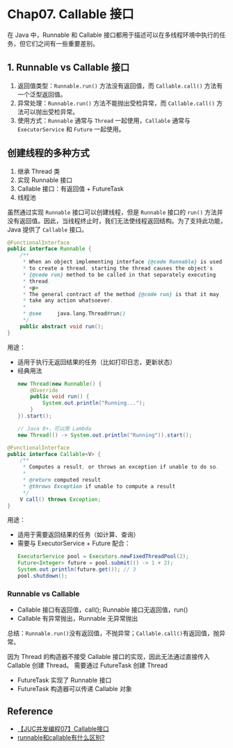 # Chap07. Callable 接口

在 Java 中，Runnable 和 Callable 接口都用于描述可以在多线程环境中执行的任务，但它们之间有一些重要差别。

## 1. Runnable vs Callable 接口
1. 返回值类型：`Runnable.run()` 方法没有返回值，而 `Callable.call()` 方法有一个泛型返回值。
2. 异常处理：`Runnable.run()` 方法不能抛出受检异常，而 `Callable.call()` 方法可以抛出受检异常。
3. 使用方式：`Runnable` 通常与 `Thread` 一起使用，`Callable` 通常与 `ExecutorService` 和 `Future` 一起使用。




## 创建线程的多种方式
1. 继承 Thread 类
2. 实现 Runnable 接口
3. Callable 接口：有返回值 + FutureTask
4. 线程池

虽然通过实现 `Runnable` 接口可以创建线程，但是 `Runnable` 接口的 `run()` 方法并没有返回值。因此，当线程终止时，我们无法使线程返回结构。为了支持此功能，Java 提供了 `Callable` 接口。
```java
@FunctionalInterface
public interface Runnable {
    /**
     * When an object implementing interface {@code Runnable} is used
     * to create a thread, starting the thread causes the object's
     * {@code run} method to be called in that separately executing
     * thread.
     * <p>
     * The general contract of the method {@code run} is that it may
     * take any action whatsoever.
     *
     * @see     java.lang.Thread#run()
     */
    public abstract void run();
}
```
用途：
* 适用于执行无返回结果的任务（比如打印日志，更新状态）
* 经典用法
    ```java
    new Thread(new Runnable() {
        @Override
        public void run() {
            System.out.println("Running...");
        }
    }).start();
  
    // Java 8+，可以用 Lambda
    new Thread(() -> System.out.println("Running")).start();
    ```

```java
@FunctionalInterface
public interface Callable<V> {
    /**
     * Computes a result, or throws an exception if unable to do so.
     *
     * @return computed result
     * @throws Exception if unable to compute a result
     */
    V call() throws Exception;
}
```
用途：
* 适用于需要返回结果的任务（如计算、查询）
* 需要与 ExecutorService + Future 配合：
    ```java
    ExecutorService pool = Executors.newFixedThreadPool(2);
    Future<Integer> future = pool.submit(() -> 1 + 2);
    System.out.println(future.get()); // 3
    pool.shutdown();
    ```

### Runnable vs Callable
* Callable 接口有返回值，call(); Runnable 接口无返回值，run()
* Callable 有异常抛出，Runnable 无异常抛出

总结：`Runnable.run()`没有返回值，不抛异常；`Callable.call()`有返回值，抛异常。

因为 Thread 的构造器不接受 Callable 接口的实现，因此无法通过直接传入 Callable 创建 Thread。
需要通过 FutureTask 创建 Thread

* FutureTask 实现了 Runnable 接口
* FutureTask 构造器可以传递 Callable 对象


## Reference
* [【JUC并发编程07】Callable接口](https://blog.csdn.net/xt199711/article/details/122770053?spm=1001.2014.3001.5501)
* [runnable和callable有什么区别?](https://www.itheima.com/news/20240304/111305.html)